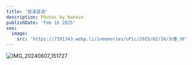 ```yaml
---
title: '摇滚音浪'
description: Photos by Hanxin
publishDate: 'Feb 16 2025'
seo:
  image:
    src: 'https://7391343.webp.li/inmemories/uPic/2025/02/16/头像_树'
---
```


![IMG_20240607_151727](https://7391343.webp.li/inmemories/uPic/2025/02/16/IMG_20240607_151727)
